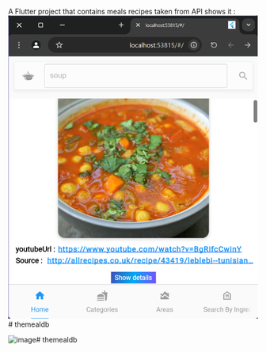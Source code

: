 A Flutter project that contains meals recipes taken from API shows it :
![image](https://github.com/NadaShhada/MealsApp/blob/main/%E2%80%AAlocalhost_53815_%23_%20-%20Google%20Chrome%E2%80%AC%2012_14_2024%2011_58_43%20%D9%85.png?raw=true)# themealdb

![image](https://github.com/user-attachments/assets/3d5bd7a3-ffa3-499d-96e8-341d101d9fbf)# themealdb







